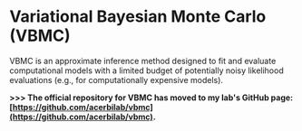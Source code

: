# Variational Bayesian Monte Carlo (VBMC)

VBMC is an approximate inference method designed to fit and evaluate computational models with a limited budget of potentially noisy likelihood evaluations (e.g., for computationally expensive models).

**>>> The official repository for VBMC has moved to my lab's GitHub page: [https://github.com/acerbilab/vbmc](https://github.com/acerbilab/vbmc).**
